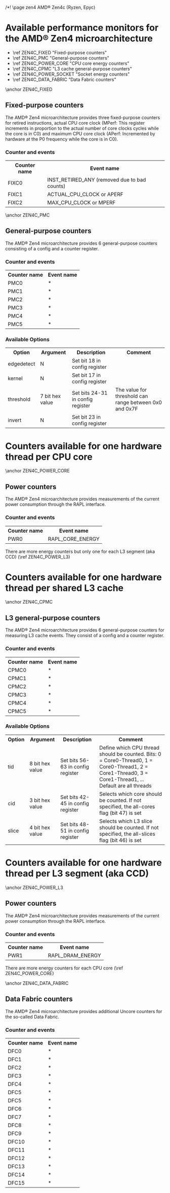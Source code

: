/*! \page zen4 AMD&reg; Zen4c (Ryzen, Epyc)

<H1>Available performance monitors for the AMD&reg; Zen4 microarchitecture</H1>
<UL>
<LI>\ref ZEN4C_FIXED "Fixed-purpose counters"</LI>
<LI>\ref ZEN4C_PMC "General-purpose counters"</LI>
<LI>\ref ZEN4C_POWER_CORE "CPU core energy counters"</LI>
<LI>\ref ZEN4C_CPMC "L3 cache general-purpose counters"</LI>
<LI>\ref ZEN4C_POWER_SOCKET "Socket energy counters"</LI>
<LI> \ref ZEN4C_DATA_FABRIC "Data Fabric counters"</LI>
</UL>

\anchor ZEN4C_FIXED
<H2>Fixed-purpose counters</H2>
<P>The AMD&reg; Zen4 microarchitecture provides three fixed-purpose counters for
retired instructions, actual CPU core clock (MPerf: This register increments in 
proportion to the actual number of core clocks cycles while the core is in C0) and
maximum CPU core clock (APerf: Incremented by hardware at the
P0 frequency while the core is in C0).</P>
<H3>Counter and events</H3>

<TABLE>
<TR>
  <TH>Counter name</TH>
  <TH>Event name</TH>
</TR>
<TR>
  <TD>FIXC0</TD>
  <TD>INST_RETIRED_ANY (removed due to bad counts)</TD>
</TR>
<TR>
  <TD>FIXC1</TD>
  <TD>ACTUAL_CPU_CLOCK or APERF</TD>
</TR>
<TR>
  <TD>FIXC2</TD>
  <TD>MAX_CPU_CLOCK or MPERF</TD>
</TR>
</TABLE>


\anchor ZEN4C_PMC
<H2>General-purpose counters</H2>
<P>The AMD&reg; Zen4 microarchitecture provides 6 general-purpose counters consisting of a config and a counter register.</P>
<H3>Counter and events</H3>
<TABLE>
<TR>
  <TH>Counter name</TH>
  <TH>Event name</TH>
</TR>
<TR>
  <TD>PMC0</TD>
  <TD>*</TD>
</TR>
<TR>
  <TD>PMC1</TD>
  <TD>*</TD>
</TR>
<TR>
  <TD>PMC2</TD>
  <TD>*</TD>
</TR>
<TR>
  <TD>PMC3</TD>
  <TD>*</TD>
</TR>
<TR>
  <TD>PMC4</TD>
  <TD>*</TD>
</TR>
<TR>
  <TD>PMC5</TD>
  <TD>*</TD>
</TR>
</TABLE>
<H3>Available Options</H3>
<TABLE>
<TR>
  <TH>Option</TH>
  <TH>Argument</TH>
  <TH>Description</TH>
  <TH>Comment</TH>
</TR>
<TR>
  <TD>edgedetect</TD>
  <TD>N</TD>
  <TD>Set bit 18 in config register</TD>
  <TD></TD>
</TR>
<TR>
  <TD>kernel</TD>
  <TD>N</TD>
  <TD>Set bit 17 in config register</TD>
  <TD></TD>
</TR>
<TR>
  <TD>threshold</TD>
  <TD>7 bit hex value</TD>
  <TD>Set bits 24-31 in config register</TD>
  <TD>The value for threshold can range between 0x0 and 0x7F</TD>
</TR>
<TR>
  <TD>invert</TD>
  <TD>N</TD>
  <TD>Set bit 23 in config register</TD>
  <TD></TD>
</TR>
</TABLE>

<H1>Counters available for one hardware thread per CPU core</H1>
\anchor ZEN4C_POWER_CORE
<H2>Power counters</H2>
<P>The AMD&reg; Zen4 microarchitecture provides measurements of the current power consumption through the RAPL interface.</P>
<H3>Counter and events</H3>
<TABLE>
<TR>
  <TH>Counter name</TH>
  <TH>Event name</TH>
</TR>
<TR>
  <TD>PWR0</TD>
  <TD>RAPL_CORE_ENERGY</TD>
</TR>
</TABLE>
<P>There are more energy counters but only one for each L3 segment (aka CCD) (\ref ZEN4C_POWER_L3)</P>


<H1>Counters available for one hardware thread per shared L3 cache</H1>
\anchor ZEN4C_CPMC
<H2>L3 general-purpose counters</H2>
<P>The AMD&reg; Zen4 microarchitecture provides 6 general-purpose counters for measuring L3 cache events. They consist of a config and a counter register.</P>
<H3>Counter and events</H3>
<TABLE>
<TR>
  <TH>Counter name</TH>
  <TH>Event name</TH>
</TR>
<TR>
  <TD>CPMC0</TD>
  <TD>*</TD>
</TR>
<TR>
  <TD>CPMC1</TD>
  <TD>*</TD>
</TR>
<TR>
  <TD>CPMC2</TD>
  <TD>*</TD>
</TR>
<TR>
  <TD>CPMC3</TD>
  <TD>*</TD>
</TR>
<TR>
  <TD>CPMC4</TD>
  <TD>*</TD>
</TR>
<TR>
  <TD>CPMC5</TD>
  <TD>*</TD>
</TR>
</TABLE>
<H3>Available Options</H3>
<TABLE>
<TR>
  <TH>Option</TH>
  <TH>Argument</TH>
  <TH>Description</TH>
  <TH>Comment</TH>
</TR>
<TR>
  <TD>tid</TD>
  <TD>8 bit hex value</TD>
  <TD>Set bits 56-63 in config register</TD>
  <TD>Define which CPU thread should be counted. Bits: 0 = Core0-Thread0, 1 = Core0-Thread1, 2 = Core1-Thread0, 3 = Core1-Thread1, ... Default are all threads</TD>
</TR>
<TR>
  <TD>cid</TD>
  <TD>3 bit hex value</TD>
  <TD>Set bits 42-45 in config register</TD>
  <TD>Selects which core should be counted. If not specified, the all-cores flag (bit 47) is set</TD>
</TR>
<TR>
  <TD>slice</TD>
  <TD>4 bit hex value</TD>
  <TD>Set bits 48-51 in config register</TD>
  <TD>Selects which L3 slice should be counted. If not specified, the all-slices flag (bit 46) is set</TD>
</TR>
</TABLE>

<H1>Counters available for one hardware thread per L3 segment (aka CCD)</H1>
\anchor ZEN4C_POWER_L3
<H2>Power counters</H2>
<P>The AMD&reg; Zen4 microarchitecture provides measurements of the current power consumption through the RAPL interface.</P>
<H3>Counter and events</H3>
<TABLE>
<TR>
  <TH>Counter name</TH>
  <TH>Event name</TH>
</TR>
<TR>
  <TD>PWR1</TD>
  <TD>RAPL_DRAM_ENERGY</TD>
</TR>
</TABLE>
<P>There are more energy counters for each CPU core (\ref ZEN4C_POWER_CORE)</P>

\anchor ZEN4C_DATA_FABRIC
<H2>Data Fabric counters</H2>
<P>The AMD&reg; Zen4 microarchitecture provides additional Uncore counters for the so-called Data Fabric.</P>

<H3>Counter and events</H3>
<TABLE>
<TR>
  <TH>Counter name</TH>
  <TH>Event name</TH>
</TR>
<TR>
  <TD>DFC0</TD>
  <TD>*</TD>
</TR>
<TR>
  <TD>DFC1</TD>
  <TD>*</TD>
</TR>
<TR>
  <TD>DFC2</TD>
  <TD>*</TD>
</TR>
<TR>
  <TD>DFC3</TD>
  <TD>*</TD>
</TR>
<TR>
  <TD>DFC4</TD>
  <TD>*</TD>
</TR>
<TR>
  <TD>DFC5</TD>
  <TD>*</TD>
</TR>
<TR>
  <TD>DFC5</TD>
  <TD>*</TD>
</TR>
<TR>
  <TD>DFC6</TD>
  <TD>*</TD>
</TR>
<TR>
  <TD>DFC7</TD>
  <TD>*</TD>
</TR>
<TR>
  <TD>DFC8</TD>
  <TD>*</TD>
</TR>
<TR>
  <TD>DFC9</TD>
  <TD>*</TD>
</TR>
<TR>
  <TD>DFC10</TD>
  <TD>*</TD>
</TR>
<TR>
  <TD>DFC11</TD>
  <TD>*</TD>
</TR>
<TR>
  <TD>DFC12</TD>
  <TD>*</TD>
</TR>
<TR>
  <TD>DFC13</TD>
  <TD>*</TD>
</TR>
<TR>
  <TD>DFC14</TD>
  <TD>*</TD>
</TR>
<TR>
  <TD>DFC15</TD>
  <TD>*</TD>
</TR>
</TABLE>
